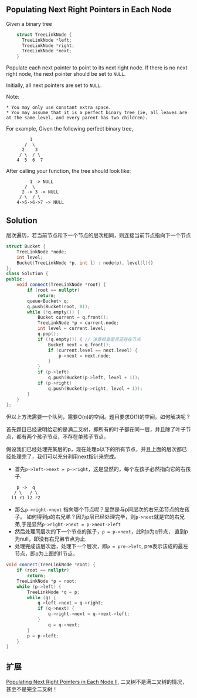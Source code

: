 ## Populating Next Right Pointers in Each Node

Given a binary tree

```cpp
    struct TreeLinkNode {
      TreeLinkNode *left;
      TreeLinkNode *right;
      TreeLinkNode *next;
    }
```
Populate each next pointer to point to its next right node. If there is no next right node, the next pointer should be set to `NULL`.

Initially, all next pointers are set to `NULL`.

Note:

    * You may only use constant extra space.
    * You may assume that it is a perfect binary tree (ie, all leaves are at the same level, and every parent has two children).

For example,
Given the following perfect binary tree,

```
         1
       /  \
      2    3
     / \  / \
    4  5  6  7
```

After calling your function, the tree should look like:

```
         1 -> NULL
       /  \
      2 -> 3 -> NULL
     / \  / \
    4->5->6->7 -> NULL
```

## Solution

层次遍历，若当前节点和下一个节点的层次相同，则连接当前节点指向下一个节点

```cpp
struct Bucket {
	TreeLinkNode *node;
	int level;
	Bucket(TreeLinkNode *p, int l) : node(p), level(l){}
};
class Solution {
public:
	void connect(TreeLinkNode *root) {
		if (root == nullptr)
			return;
		queue<Bucket> q;
		q.push(Bucket(root, 0));
		while (!q.empty()) {
			Bucket current = q.front();
			TreeLinkNode *p = current.node;
			int level = current.level;
			q.pop();
			if (!q.empty()) { // 注意检查是否还存在节点
				Bucket next = q.front();
				if (current.level == next.level) {
					p->next = next.node;
				}
			}
			if (p->left)
				q.push(Bucket(p->left, level + 1));
			if (p->right)
				q.push(Bucket(p->right, level + 1));
		}
	}
};
```

但以上方法需要一个队列，需要O(n)的空间。题目要求O(1)的空间。如何解决呢？

首先题目已经说明给定的是满二叉树，即所有的叶子都在同一层，并且除了叶子节点，都有两个孩子节点，不存在单孩子节点。

假设我们已经处理完某层的p，现在处理p以下的所有节点，并且上面的层次都已经处理完了，我们可以充分利用next指针来完成。

* 首先`p->left->next = p->right`，这是显然的，每个左孩子必然指向它的右孩子.

```
    p ->  q
   / \   / \
  l1 r1 l2 r2
```

* 那么`p->right->next` 指向哪个节点呢？显然是与p同层次的右兄弟节点的左孩子。
如何得到p的右兄弟？因为p层已经处理完毕，则`p->next`就是它的右兄弟,于是显然`p->right->next = p->next->left`
* 然后处理同层次的下一个节点的孩子，`p = p->next`，此时p为q节点， 直到p为null，即没有右兄弟节点为止.
* 处理完成该层次后，处理下一个层次，即`p = pre->left`, pre表示该成的最左节点，即p为上图的l1节点。

```cpp
void connect(TreeLinkNode *root) {
	if (root == nullptr)
		return;
	TreeLinkNode *p = root;
	while (p->left) {
		TreeLinkNode *q = p;
		while (q) {
			q->left->next = q->right;
			if (q->next) {
				q->right->next = q->next->left;
			}
				q = q->next;
		}
		p = p->left;
	}
}
```

## 扩展

[Populating Next Right Pointers in Each Node II](../PopulatingNextRightPointersinEachNodeII), 二叉树不是满二叉树的情况，甚至不是完全二叉树！
